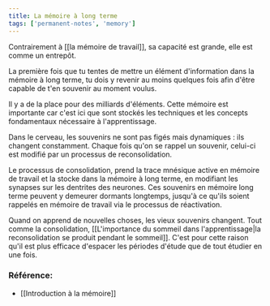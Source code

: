 ```yaml
---
title: La mémoire à long terme
tags: ['permanent-notes', 'memory']
---
```


Contrairement à [[la mémoire de travail]], sa capacité est grande, elle est comme un entrepôt. 

La première fois que tu tentes de mettre un élément d'information dans la mémoire à long terme, tu dois y revenir au moins quelques fois afin d'être capable de t'en souvenir au moment voulus. 

Il y a de la place pour des milliards d'éléments. Cette mémoire est importante car c'est ici que sont stockés les techniques et les concepts fondamentaux nécessaire à l'apprentissage.

Dans le cerveau, les souvenirs ne sont pas figés mais dynamiques : ils changent constamment. Chaque fois qu'on se rappel un souvenir, celui-ci est modifié par un processus de reconsolidation. 

Le processus de consolidation, prend la trace mnésique active en mémoire de travail et la stocke dans la mémoire à long terme, en modifiant les synapses sur les dentrites des neurones. Ces souvenirs en mémoire long terme peuvent y demeurer dormants longtemps, jusqu'à ce qu'ils soient rappelés en mémoire de travail via le processus de réactivation. 

Quand on apprend de nouvelles choses, les vieux souvenirs changent. Tout comme la consolidation, [[L'importance du sommeil dans l'apprentissage|la reconsolidation se produit pendant le sommeil]]. C'est pour cette raison qu'il est plus efficace d'espacer les périodes d'étude que de tout étudier en une fois. 



### Référence:
- [[Introduction à la mémoire]]